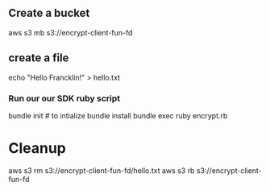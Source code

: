 ## Create a bucket

aws s3 mb s3://encrypt-client-fun-fd


## create a file

echo "Hello Francklin!" > hello.txt

### Run our our SDK ruby script

bundle init # to intialize
bundle install
bundle exec ruby encrypt.rb


# Cleanup 

aws s3 rm s3://encrypt-client-fun-fd/hello.txt
aws s3 rb s3://encrypt-client-fun-fd
